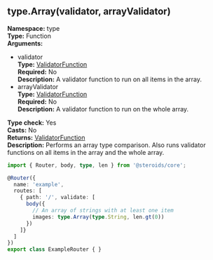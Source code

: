## type.Array(validator, arrayValidator)

**Namespace:** type  
**Type:** Function  
**Arguments:**
  - validator  
    **Type:** [ValidatorFunction](../../router-decorator/routedefinition/validationrule/validatorfunction)  
    **Required:** No  
    **Description:** A validator function to run on all items in the array.
  - arrayValidator  
    **Type:** [ValidatorFunction](../../router-decorator/routedefinition/validationrule/validatorfunction)  
    **Required:** No  
    **Description:** A validator function to run on the whole array.

**Type check:** Yes  
**Casts:** No  
**Returns:** [ValidatorFunction](../../router-decorator/routedefinition/validationrule/validatorfunction)  
**Description:** Performs an array type comparison. Also runs validator functions on all items in the array and the whole array.

```ts
import { Router, body, type, len } from '@steroids/core';

@Router({
  name: 'example',
  routes: [
    { path: '/', validate: [
      body({
        // An array of strings with at least one item
        images: type.Array(type.String, len.gt(0))
      })
    ]}
  ]
})
export class ExampleRouter { }
```
